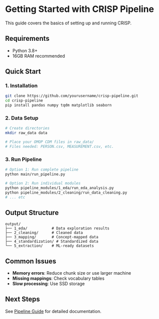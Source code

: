# Getting Started with CRISP Pipeline

This guide covers the basics of setting up and running CRISP.

## Requirements

- Python 3.8+
- 16GB RAM recommended

## Quick Start

### 1. Installation

```bash
git clone https://github.com/yourusername/crisp-pipeline.git
cd crisp-pipeline
pip install pandas numpy tqdm matplotlib seaborn
```

### 2. Data Setup

```bash
# Create directories
mkdir raw_data data

# Place your OMOP CDM files in raw_data/
# Files needed: PERSON.csv, MEASUREMENT.csv, etc.
```

### 3. Run Pipeline

```bash
# Option 1: Run complete pipeline
python main/run_pipeline.py

# Option 2: Run individual modules
python pipeline_modules/1_eda/run_eda_analysis.py
python pipeline_modules/2_cleaning/run_data_cleaning.py
# ... etc
```

## Output Structure

```
output/
├── 1_eda/           # Data exploration results
├── 2_cleaning/      # Cleaned data
├── 3_mapping/       # Concept-mapped data
├── 4_standardization/ # Standardized data
└── 5_extraction/    # ML-ready datasets
```

## Common Issues

- **Memory errors**: Reduce chunk size or use larger machine
- **Missing mappings**: Check vocabulary tables
- **Slow processing**: Use SSD storage

## Next Steps

See [Pipeline Guide](pipeline_guide.md) for detailed documentation.